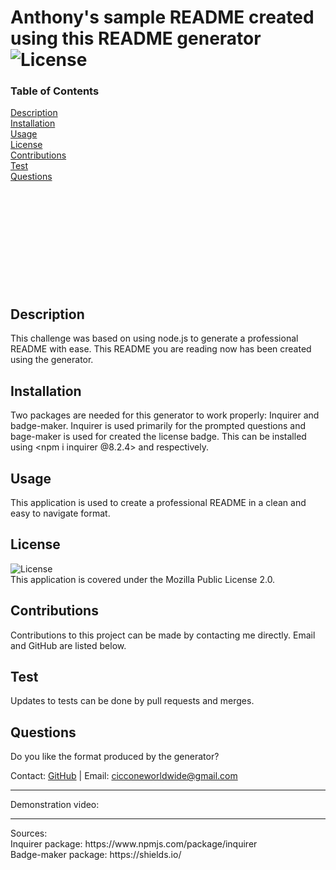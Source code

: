 
  # Anthony's sample README created using this README generator <img alt='License' src='https://img.shields.io/badge/License-Mozilla Public License 2.0-blue.svg'>
  ### Table of Contents
  [Description](#description)
  <br>
  [Installation](#installation)
  <br>
  [Usage](#usage)
  <br>
  [License](#license)
  <br>
  [Contributions](#contributions)
  <br>
  [Test](#test)
  <br>
  [Questions](#questions)
  <br>
  <br>
  <br>
  <br>
  <br>
  <br>
  <br>
  <br>
  <br>
  <br>
  <br>
  ## Description
  This challenge was based on using node.js to generate a professional README with ease. This README you are reading now has been created using the generator.

  ## Installation
  Two packages are needed for this generator to work properly: Inquirer and badge-maker. Inquirer is used primarily for the prompted questions and bage-maker is used for created the license badge. This can be installed using <npm i inquirer @8.2.4> and respectively.

  ## Usage
  This application is used to create a professional README in a clean and easy to navigate format.

  ## License
  <img alt='License' src='https://img.shields.io/badge/License-Mozilla Public License 2.0-blue.svg'>
  <br>
  This application is covered under the Mozilla Public License 2.0. 

  ## Contributions
  Contributions to this project can be made by contacting me directly. Email and GitHub are listed below.

  ## Test
  Updates to tests can be done by pull requests and merges.

  ## Questions
  Do you like the format produced by the generator?

  Contact: [GitHub](https://github.com/AnthonyCiccone90) | Email: cicconeworldwide@gmail.com
  <hr>

  Demonstration video:
<hr>
Sources:
<br>
Inquirer package: https://www.npmjs.com/package/inquirer
<br>
Badge-maker package: https://shields.io/
